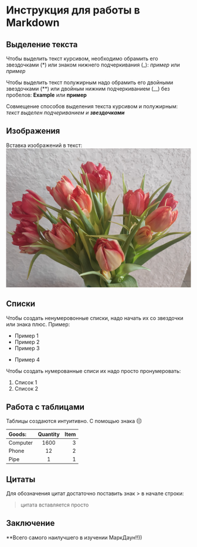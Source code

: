 # Инструкция для работы в Markdown #

## Выделение текста

Чтобы выделить текст курсивом, необходимо обрамить его звездочками (*) или знаком нижнего подчеркивания (_):
*пример* или _пример_

Чтобы выделить текст полужирным надо обрамить его двойными звездочками (**) или двойным нижним подчеркиванием (__) без пробелов:
**Example** или __пример__

Совмещение способов выделения текста курсивом и полужирным: _текст выделен подчериванием и **звездочками**_

## Изображения

Вставка изображений в текст:
![Тюльпаны](tulips.jpg)

## Списки

Чтобы создать ненумеровонные списки, надо начать  их со звездочки или знака плюс. Пример:
* Пример 1
* Пример 2
* Пример 3
+ Пример 4


Чтобы создать нумерованные списи их надо просто пронумеровать:
1. Список 1
2. Список 2

## Работа с таблицами

Таблицы создаются интуитивно. С помощью знака (|)

Goods:    |  Quantity   | Item  |
:-------- |:-----:| -------:
Computer  | 1600  | 3
Phone     | 12    | 2
Pipe      | 1     | 1


## Цитаты

Для обозначения цитат достаточно поставить знак > в начале строки:
> цитата вставляется просто

## Заключение

**Всего самого наилучшего в изучении МаркДаун!!))
